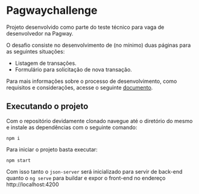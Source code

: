 # Pagwaychallenge

Projeto desenvolvido como parte do teste técnico para vaga de desenvolvedor na Pagway.

O desafio consiste no desenvolvimento de (no mínimo) duas páginas para as seguintes situações:

- Listagem de transações.
- Formulário para solicitação de nova transação.

Para mais informações sobre o processo de desenvolvimento, como requisitos e considerações, acesse o seguinte [documento](discussion.md).

## Executando o projeto

Com o repositório devidamente clonado navegue até o diretório do mesmo e instale as dependências com o seguinte comando:

```shell
npm i
```
Para iniciar o projeto basta executar:

```shell
npm start
```
Com isso tanto o `json-server` será inicializado para servir de back-end quanto o `ng serve` para buildar e expor o front-end no endereço http://localhost:4200